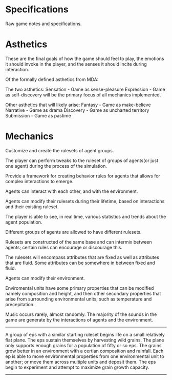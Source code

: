 # Specifications
Raw game notes and specifications.

# Asthetics

These are the final goals of how the game should feel to play, the emotions it should invoke in the player, and the senses it should incite during interaction.

Of the formally defined asthetics from MDA:

The two asthetics:
Sensation - Game as sense-pleasure 
Expression - Game as self-discovery
will be the primary focus of all mechanics implemented.


Other asthetics that will likely arise:
Fantasy - Game as make-believe
Narrative - Game as drama
Discovery - Game as uncharted territory 
Submission - Game as pastime

# Mechanics

Customize and create the rulesets of agent groups. 

The player can perform tweaks to the ruleset of groups of agents(or just one agent) during the process of the simulation.

Provide a framework for creating behavior rules for agents that allows for complex interactions to emerge.

Agents can interact with each other, and with the environment.

Agents can modify their rulesets during their lifetime, based on interactions and their existing ruleset.

The player is able to see, in real time, various statistics and trends about the agent population.

Different groups of agents are allowed to have different rulesets.

Rulesets are constructed of the same base and can intermix between agents; certain rules can encourage or discourage this.

The rulesets will encompass attributes that are fixed as well as attributes that are fluid. Some attributes can be somewhere in between fixed and fluid.

Agents can modify their environment.

Enviromental units have some primary properties that can be modified namely composition and height, and then other secondary properties that arise from surrounding environmental units; such as temperature and precepitation.

Music occurs rarely, almost randomly. The majority of the sounds in the game are generate by the interactions of agents and the environment.


---

A group of eps with a similar starting ruleset begins life on a small relatively flat plane. The eps sustain themselves by harvesting wild grains. The plane only supports enough grains for a population of fifty or so eps. The grains grow better in an environment with a certian composition and rainfall. Each ep is able to move environmental properties from one environmental unit to another; or move them across multiple units and deposit them. The eps begin to experiment and attempt to maximize grain growth capacity.



---